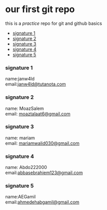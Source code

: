 # our first git repo
this is a _practice_ repo for git and github basics
- [signature 1](#signature-1)
- [signature 2](#signature-2)
- [signature 3](#signature-3)
- [signature 4](#signature-4)
- [signature 5](#signature-5)

### signature 1
name:janw4ld</br>
email:janw4ld@tutanota.com</br>

### signature 2
name: MoazSalem</br>
email: moaztalaat6@gmail.com</br>

### signature 3
name: mariam</br>
email: mariamwalid030@gmail.com</br>

### signature 4
name: Abdo222000</br>
email:abbasebrahiem123@gmail.com</br>

### signature 5
name:AEGamil</br>
email:ahmedehabgamil@gmail.com</br>
